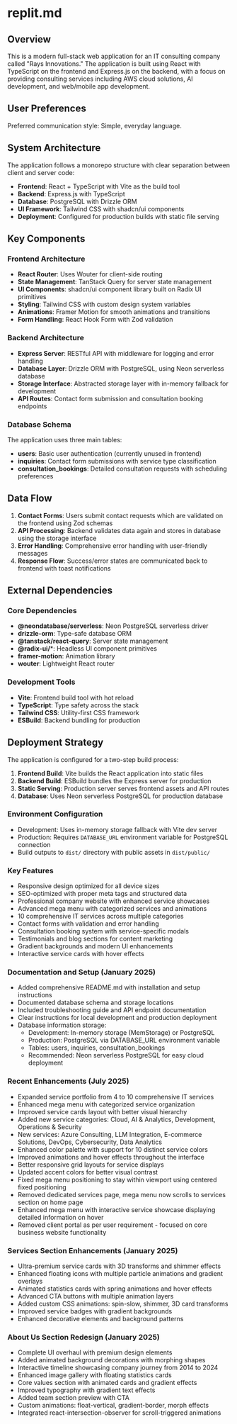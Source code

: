 # replit.md

## Overview

This is a modern full-stack web application for an IT consulting company called "Rays Innovations." The application is built using React with TypeScript on the frontend and Express.js on the backend, with a focus on providing consulting services including AWS cloud solutions, AI development, and web/mobile app development.

## User Preferences

Preferred communication style: Simple, everyday language.

## System Architecture

The application follows a monorepo structure with clear separation between client and server code:

- **Frontend**: React + TypeScript with Vite as the build tool
- **Backend**: Express.js with TypeScript
- **Database**: PostgreSQL with Drizzle ORM
- **UI Framework**: Tailwind CSS with shadcn/ui components
- **Deployment**: Configured for production builds with static file serving

## Key Components

### Frontend Architecture
- **React Router**: Uses Wouter for client-side routing
- **State Management**: TanStack Query for server state management
- **UI Components**: shadcn/ui component library built on Radix UI primitives
- **Styling**: Tailwind CSS with custom design system variables
- **Animations**: Framer Motion for smooth animations and transitions
- **Form Handling**: React Hook Form with Zod validation

### Backend Architecture
- **Express Server**: RESTful API with middleware for logging and error handling
- **Database Layer**: Drizzle ORM with PostgreSQL, using Neon serverless database
- **Storage Interface**: Abstracted storage layer with in-memory fallback for development
- **API Routes**: Contact form submission and consultation booking endpoints

### Database Schema
The application uses three main tables:
- **users**: Basic user authentication (currently unused in frontend)
- **inquiries**: Contact form submissions with service type classification
- **consultation_bookings**: Detailed consultation requests with scheduling preferences

## Data Flow

1. **Contact Forms**: Users submit contact requests which are validated on the frontend using Zod schemas
2. **API Processing**: Backend validates data again and stores in database using the storage interface
3. **Error Handling**: Comprehensive error handling with user-friendly messages
4. **Response Flow**: Success/error states are communicated back to frontend with toast notifications

## External Dependencies

### Core Dependencies
- **@neondatabase/serverless**: Neon PostgreSQL serverless driver
- **drizzle-orm**: Type-safe database ORM
- **@tanstack/react-query**: Server state management
- **@radix-ui/***: Headless UI component primitives
- **framer-motion**: Animation library
- **wouter**: Lightweight React router

### Development Tools
- **Vite**: Frontend build tool with hot reload
- **TypeScript**: Type safety across the stack
- **Tailwind CSS**: Utility-first CSS framework
- **ESBuild**: Backend bundling for production

## Deployment Strategy

The application is configured for a two-step build process:

1. **Frontend Build**: Vite builds the React application into static files
2. **Backend Build**: ESBuild bundles the Express server for production
3. **Static Serving**: Production server serves frontend assets and API routes
4. **Database**: Uses Neon serverless PostgreSQL for production database

### Environment Configuration
- Development: Uses in-memory storage fallback with Vite dev server
- Production: Requires `DATABASE_URL` environment variable for PostgreSQL connection
- Build outputs to `dist/` directory with public assets in `dist/public/`

### Key Features
- Responsive design optimized for all device sizes
- SEO-optimized with proper meta tags and structured data
- Professional company website with enhanced service showcases
- Advanced mega menu with categorized services and animations
- 10 comprehensive IT services across multiple categories
- Contact forms with validation and error handling
- Consultation booking system with service-specific modals
- Testimonials and blog sections for content marketing
- Gradient backgrounds and modern UI enhancements
- Interactive service cards with hover effects

### Documentation and Setup (January 2025)
- Added comprehensive README.md with installation and setup instructions
- Documented database schema and storage locations
- Included troubleshooting guide and API endpoint documentation
- Clear instructions for local development and production deployment
- Database information storage:
  - Development: In-memory storage (MemStorage) or PostgreSQL
  - Production: PostgreSQL via DATABASE_URL environment variable
  - Tables: users, inquiries, consultation_bookings
  - Recommended: Neon serverless PostgreSQL for easy cloud deployment

### Recent Enhancements (July 2025)
- Expanded service portfolio from 4 to 10 comprehensive IT services
- Enhanced mega menu with categorized service organization
- Improved service cards layout with better visual hierarchy
- Added new service categories: Cloud, AI & Analytics, Development, Operations & Security
- New services: Azure Consulting, LLM Integration, E-commerce Solutions, DevOps, Cybersecurity, Data Analytics
- Enhanced color palette with support for 10 distinct service colors
- Improved animations and hover effects throughout the interface
- Better responsive grid layouts for service displays
- Updated accent colors for better visual contrast
- Fixed mega menu positioning to stay within viewport using centered fixed positioning
- Removed dedicated services page, mega menu now scrolls to services section on home page
- Enhanced mega menu with interactive service showcase displaying detailed information on hover
- Removed client portal as per user requirement - focused on core business website functionality

### Services Section Enhancements (January 2025)
- Ultra-premium service cards with 3D transforms and shimmer effects
- Enhanced floating icons with multiple particle animations and gradient overlays
- Animated statistics cards with spring animations and hover effects
- Advanced CTA buttons with multiple animation layers
- Added custom CSS animations: spin-slow, shimmer, 3D card transforms
- Improved service badges with gradient backgrounds
- Enhanced decorative elements and background patterns

### About Us Section Redesign (January 2025)
- Complete UI overhaul with premium design elements
- Added animated background decorations with morphing shapes
- Interactive timeline showcasing company journey from 2014 to 2024
- Enhanced image gallery with floating statistics cards
- Core values section with animated cards and gradient effects
- Improved typography with gradient text effects
- Added team section preview with CTA
- Custom animations: float-vertical, gradient-border, morph effects
- Integrated react-intersection-observer for scroll-triggered animations